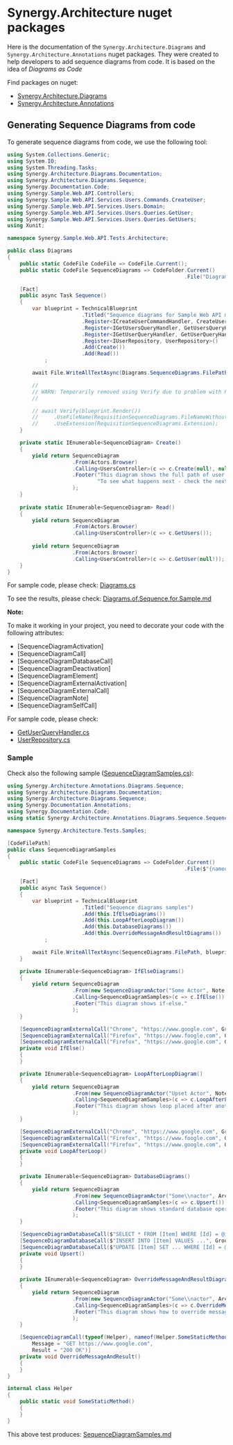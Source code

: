 <!-- WARNING: Generated file. Do NOT modify it manually -->

# Synergy.Architecture nuget packages

Here is the documentation of the `Synergy.Architecture.Diagrams` and `Synergy.Architecture.Annotations` nuget packages.
They were created to help developers to add sequence diagrams from code.
It is based on the idea of *Diagrams as Code*
 
Find packages on nuget: 
- [Synergy.Architecture.Diagrams](https://www.nuget.org/packages/Synergy.Architecture.Diagrams/)
- [Synergy.Architecture.Annotations](https://www.nuget.org/packages/Synergy.Architecture.Annotations/)

## Generating Sequence Diagrams from code

To generate sequence diagrams from code, we use the following tool:

```csharp
using System.Collections.Generic;
using System.IO;
using System.Threading.Tasks;
using Synergy.Architecture.Diagrams.Documentation;
using Synergy.Architecture.Diagrams.Sequence;
using Synergy.Documentation.Code;
using Synergy.Sample.Web.API.Controllers;
using Synergy.Sample.Web.API.Services.Users.Commands.CreateUser;
using Synergy.Sample.Web.API.Services.Users.Domain;
using Synergy.Sample.Web.API.Services.Users.Queries.GetUser;
using Synergy.Sample.Web.API.Services.Users.Queries.GetUsers;
using Xunit;

namespace Synergy.Sample.Web.API.Tests.Architecture;

public class Diagrams
{
    public static CodeFile CodeFile => CodeFile.Current();
    public static CodeFile SequenceDiagrams => CodeFolder.Current()
                                                         .File("Diagrams.of.Sequence.for.Sample.md");

    [Fact]
    public async Task Sequence()
    {
        var blueprint = TechnicalBlueprint
                        .Titled("Sequence diagrams for Sample Web API management")
                        .Register<ICreateUserCommandHandler, CreateUserCommandHandler>()
                        .Register<IGetUsersQueryHandler, GetUsersQueryHandler>()
                        .Register<IGetUserQueryHandler, GetUserQueryHandler>()
                        .Register<IUserRepository, UserRepository>()
                        .Add(Create())
                        .Add(Read())
            ;

        await File.WriteAllTextAsync(Diagrams.SequenceDiagrams.FilePath, blueprint.Render());

        //
        // WARN: Temporarily removed using Verify due to problem with PlantUml which generates different link to image on server side even thought the diagram content is the same
        //

        // await Verify(blueprint.Render())
        //     .UseFileName(RequisitionSequenceDiagrams.FileNameWithoutExtension)
        //     .UseExtension(RequisitionSequenceDiagrams.Extension);
    }

    private static IEnumerable<SequenceDiagram> Create()
    {
        yield return SequenceDiagram
                     .From(Actors.Browser)
                     .Calling<UsersController>(c => c.Create(null!, null!))
                     .Footer("This diagram shows the full path of user creation.\\n" +
                             "To see what happens next - check the next diagrams below."
                     );
    }
    
    private static IEnumerable<SequenceDiagram> Read()
    {
        yield return SequenceDiagram
                     .From(Actors.Browser)
                     .Calling<UsersController>(c => c.GetUsers());
        
        yield return SequenceDiagram
                     .From(Actors.Browser)
                     .Calling<UsersController>(c => c.GetUser(null!));
    }
}
```

For sample code, please check: [Diagrams.cs](../Web/Sample/Synergy.Sample.Web.API.Tests/Architecture/Diagrams.cs)

To see the results, please check: [Diagrams.of.Sequence.for.Sample.md](../Web/Sample/Synergy.Sample.Web.API.Tests/Architecture/Diagrams.of.Sequence.for.Sample.md)

**Note:**

To make it working in your project, you need to decorate your code with the following attributes:

- [SequenceDiagramActivation]
- [SequenceDiagramCall]
- [SequenceDiagramDatabaseCall]
- [SequenceDiagramDeactivation]
- [SequenceDiagramElement]
- [SequenceDiagramExternalActivation]
- [SequenceDiagramExternalCall]
- [SequenceDiagramNote]
- [SequenceDiagramSelfCall]

For sample code, please check:

- [GetUserQueryHandler.cs](../Web/Sample/Synergy.Sample.Web.API.Services/Users/Queries/GetUser/GetUserQueryHandler.cs)
- [UserRepository.cs](../Web/Sample/Synergy.Sample.Web.API.Services/Users/Domain/UserRepository.cs)

### Sample

Check also the following sample ([SequenceDiagramSamples.cs](Synergy.Architecture.Tests/Samples/SequenceDiagramSamples.cs)):

```csharp
using Synergy.Architecture.Annotations.Diagrams.Sequence;
using Synergy.Architecture.Diagrams.Documentation;
using Synergy.Architecture.Diagrams.Sequence;
using Synergy.Documentation.Annotations;
using Synergy.Documentation.Code;
using static Synergy.Architecture.Annotations.Diagrams.Sequence.SequenceDiagramGroupType;

namespace Synergy.Architecture.Tests.Samples;

[CodeFilePath]
public class SequenceDiagramSamples
{
    public static CodeFile SequenceDiagrams => CodeFolder.Current()
                                                         .File($"{nameof(SequenceDiagramSamples)}.md");

    [Fact]
    public async Task Sequence()
    {
        var blueprint = TechnicalBlueprint
                        .Titled("Sequence diagrams samples")
                        .Add(this.IfElseDiagrams())
                        .Add(this.LoopAfterLoopDiagram())
                        .Add(this.DatabaseDiagrams())
                        .Add(this.OverrideMessageAndResultDiagrams())
            ;

        await File.WriteAllTextAsync(SequenceDiagrams.FilePath, blueprint.Render());
    }

    private IEnumerable<SequenceDiagram> IfElseDiagrams()
    {
        yield return SequenceDiagram
                     .From(new SequenceDiagramActor("Some Actor", Note: "very hand some"))
                     .Calling<SequenceDiagramSamples>(c => c.IfElse())
                     .Footer("This diagram shows if-else."
                     );
    }

    [SequenceDiagramExternalCall("Chrome", "https://www.google.com", Group = SequenceDiagramGroupType.Alt, GroupHeader = "when google is available")]
    [SequenceDiagramExternalCall("Firefox", "https://www.foogle.com", Group = SequenceDiagramGroupType.Alt, GroupHeader = "when google is available")]
    [SequenceDiagramExternalCall("Firefox", "https://www.google.com", Group = SequenceDiagramGroupType.Else, GroupHeader = "otherwise")]
    private void IfElse()
    {
    }

    private IEnumerable<SequenceDiagram> LoopAfterLoopDiagram()
    {
        yield return SequenceDiagram
                     .From(new SequenceDiagramActor("Upset Actor", Note: "very upset", Colour: "red"))
                     .Calling<SequenceDiagramSamples>(c => c.LoopAfterLoop())
                     .Footer("This diagram shows loop placed after another loop."
                     );
    }

    [SequenceDiagramExternalCall("Chrome", "https://www.google.com", Group = Loop, GroupHeader = "Looping until something happens")]
    [SequenceDiagramExternalCall("Firefox", "https://www.foogle.com", Group = Loop, GroupHeader = "Looping until something happens")]
    [SequenceDiagramExternalCall("Firefox", "https://www.google.com", Group = Loop, GroupHeader = "This should be different loop")]
    private void LoopAfterLoop()
    {
    }

    private IEnumerable<SequenceDiagram> DatabaseDiagrams()
    {
        yield return SequenceDiagram
                     .From(new SequenceDiagramActor("Some\\nactor", Archetype:SequenceDiagramArchetype.Participant))
                     .Calling<SequenceDiagramSamples>(c => c.Upsert())
                     .Footer("This diagram shows standard database operations."
                     );
    }

    [SequenceDiagramDatabaseCall($"SELECT * FROM [Item] WHERE [Id] = @itemId")]
    [SequenceDiagramDatabaseCall($"INSERT INTO [Item] VALUES ...", Group = Alt, GroupHeader = "if item does not exist yet")]
    [SequenceDiagramDatabaseCall($"UPDATE [Item] SET ... WHERE [Id] = @itemId", Group = Else, GroupHeader = "else")]
    private void Upsert()
    {
    }
    
    private IEnumerable<SequenceDiagram> OverrideMessageAndResultDiagrams()
    {
        yield return SequenceDiagram
                     .From(new SequenceDiagramActor("Some\\nactor", Archetype:SequenceDiagramArchetype.Control))
                     .Calling<SequenceDiagramSamples>(c => c.OverrideMessageAndResult())
                     .Footer("This diagram shows how to override message and result for ordinary [SequenceDiagramCall]."
                     );
    }

    [SequenceDiagramCall(typeof(Helper), nameof(Helper.SomeStaticMethod), 
        Message = "GET https://www.google.com",
        Result = "200 OK")]
    private void OverrideMessageAndResult()
    {
    }
}

internal class Helper
{
    public static void SomeStaticMethod()
    {
    }
}
```

This above test produces: [SequenceDiagramSamples.md](Synergy.Architecture.Tests/Samples/SequenceDiagramSamples.md)

